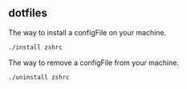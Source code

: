 ## dotfiles

The way to install a configFile on your machine.

```sh
./install zshrc
```

The way to remove a configFile from your machine.

```sh
./uninstall zshrc
```

